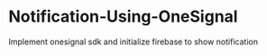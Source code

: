 # Notification-Using-OneSignal
Implement onesignal sdk and initialize firebase to show notification
